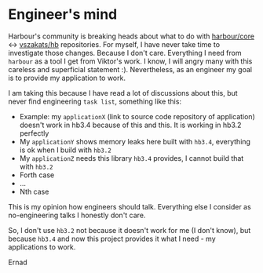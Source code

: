 Engineer's mind
==============================

Harbour's community is breaking heads about what to do with [harbour/core](https://github.com/harbour/core) <-> [vszakats/hb](https://github.com/vszakats/hb) repositories.
For myself, I have never take time to investigate those changes. Because I don't care.
Everything I need from `harbour` as a tool I get from Viktor's work.
I know, I will angry many with this careless and superficial statement :).
Nevertheless, as an engineer my goal is to provide my application to work.

I am taking this because I have read a lot of discussions about this, but never find engineering `task list`, something like this:

- Example: my `applicationX` (link to source code repository of application) doesn't work in hb3.4 because of this and this. It is working in hb3.2 perfectly
- My `applicationY` shows memory leaks here built with `hb3.4`, everything is ok when I build with `hb3.2`
- My `applicationZ` needs this library `hb3.4` provides, I cannot build that with `hb3.2`
- Forth case
- ...
- Nth case

This is my opinion how engineers should talk. Everything else I consider as no-engineering talks I honestly don't care.

So, I don't use `hb3.2` not because it doesn't work for me (I don't know), but because `hb3.4` and now this project provides
it what I need - my applications to work.

Ernad
